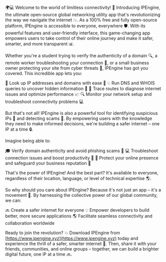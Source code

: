 🌍💻 Welcome to the world of limitless connectivity! 🚀 Introducing IPEngine, the ultimate open-source global networking utility app that's revolutionizing the way we navigate the internet 💥. As a 100% free and fully open-source platform, IPEngine is accessible to everyone, everywhere 🛡️. With its powerful features and user-friendly interface, this game-changing app empowers users to take control of their online journey and make it safer, smarter, and more transparent 📊.

Whether you're a student trying to verify the authenticity of a domain 🔍, a remote worker troubleshooting your connection 🚀, or a small business owner protecting your site from cyber threats 💼, IPEngine has got you covered. This incredible app lets you:

🔹 Look up IP addresses and domains with ease 👀
💡 Run DNS and WHOIS queries to uncover hidden information 🔮
📍 Trace routes to diagnose internet issues and optimize performance 📈
🔍 Monitor your network setup and troubleshoot connectivity problems 💻

But that's not all! IPEngine is also a powerful tool for identifying suspicious IPs 👀 and detecting scams 💸. By empowering users with the knowledge they need to make informed decisions, we're building a safer internet – one IP at a time 🔒.

Imagine being able to:

🎓 Verify domain authenticity and avoid phishing scams 🚫
💻 Troubleshoot connection issues and boost productivity 💪
💼 Protect your online presence and safeguard your business reputation 💼

That's the power of IPEngine! And the best part? It's available to everyone, regardless of their location, language, or level of technical expertise 🌎.

So why should you care about IPEngine? Because it's not just an app – it's a movement 🚀. By harnessing the collective power of our global community, we can:

🔜 Create a safer internet for everyone
💡 Empower developers to build better, more secure applications
🌎 Facilitate seamless connectivity and collaboration worldwide

Ready to join the revolution? 💥 Download IPEngine from [https://www.ipengine.xyz](https://www.ipengine.xyz) today and experience the thrill of a safer, smarter internet 🚀. Then, share it with your friends, communities, and online groups – together, we can build a brighter digital future, one IP at a time 🔜.